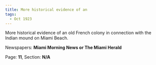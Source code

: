 ```yaml
---  
title: More historical evidence of an  
tags:  
  - Oct 1923  
---  
```

  
More historical evidence of an old French colony in connection with the Indian mound on Miami Beach.  
  
Newspapers: **Miami Morning News or The Miami Herald**  
  
Page: **11**, Section: **N/A** 
